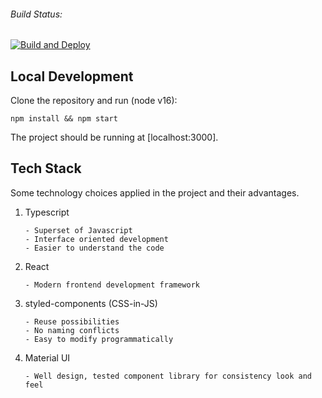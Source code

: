 ###### Build Status:
[![Build and Deploy](https://github.com/sccdmaomao/sccdmaomao/actions/workflows/deploy.yml/badge.svg)](https://github.com/sccdmaomao/sccdmaomao/actions/workflows/deploy.yml)

## Local Development

Clone the repository and run (node v16):


    npm install && npm start


The project should be running at [localhost:3000].

## Tech Stack

Some technology choices applied in the project and their advantages.

1. Typescript
         
       - Superset of Javascript
       - Interface oriented development
       - Easier to understand the code

2. React

       - Modern frontend development framework

3. styled-components (CSS-in-JS)

       - Reuse possibilities
       - No naming conflicts
       - Easy to modify programmatically 

4. Material UI

       - Well design, tested component library for consistency look and feel
